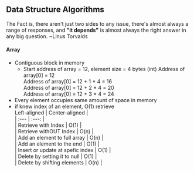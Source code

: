 ## Data Structure Algorithms  
The Fact is, there aren't just two sides to any issue,
there's almost always a range of responses, and **"it depends"** is 
almost always the right answer in any big question. ~Linus Torvalds  

#### Array
* Contiguous block in memory
    * Start address of array = 12, element size = 4 bytes (int)
    Address of array[0] = 12  
    Address of array[0] = 12 + 1 * 4 = 16   
    Address of array[0] = 12 + 2 * 4 = 20   
    Address of array[0] = 12 + 3 * 4 = 24
* Every element occupies same amount of space in memory
* if knew index of an element, O(1) retrieve  
 Left-aligned | Center-aligned |  
| :---         |     :---:      |  
| Retrieve with Index   | O(1)     |  
| Retrieve withOUT Index     | O(n)      |  
| Add an element to full array   | O(n)     |  
| Add an element to the end     | O(1)      |  
| Insert or update at spefic index   | O(1)     |  
| Delete by setting it to null    | O(1)      |  
| Delete by shifting elements    | O(n)      |  

